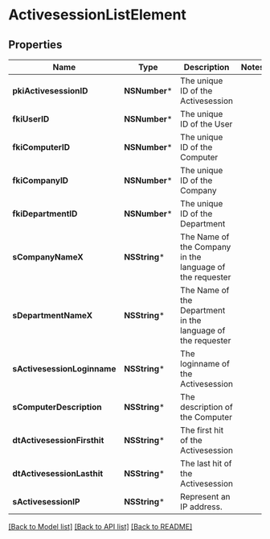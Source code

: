 # ActivesessionListElement

## Properties
Name | Type | Description | Notes
------------ | ------------- | ------------- | -------------
**pkiActivesessionID** | **NSNumber*** | The unique ID of the Activesession | 
**fkiUserID** | **NSNumber*** | The unique ID of the User | 
**fkiComputerID** | **NSNumber*** | The unique ID of the Computer | 
**fkiCompanyID** | **NSNumber*** | The unique ID of the Company | 
**fkiDepartmentID** | **NSNumber*** | The unique ID of the Department | 
**sCompanyNameX** | **NSString*** | The Name of the Company in the language of the requester | 
**sDepartmentNameX** | **NSString*** | The Name of the Department in the language of the requester | 
**sActivesessionLoginname** | **NSString*** | The loginname of the Activesession | 
**sComputerDescription** | **NSString*** | The description of the Computer | 
**dtActivesessionFirsthit** | **NSString*** | The first hit of the Activesession | 
**dtActivesessionLasthit** | **NSString*** | The last hit of the Activesession | 
**sActivesessionIP** | **NSString*** | Represent an IP address. | 

[[Back to Model list]](../README.md#documentation-for-models) [[Back to API list]](../README.md#documentation-for-api-endpoints) [[Back to README]](../README.md)


